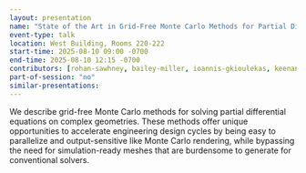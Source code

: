 ```yaml
---
layout: presentation
name: "State of the Art in Grid-Free Monte Carlo Methods for Partial Differential Equations"
event-type: talk
location: West Building, Rooms 220-222
start-time: 2025-08-10 09:00 -0700
end-time: 2025-08-10 12:15 -0700
contributors: [rohan-sawhney, bailey-miller, ioannis-gkioulekas, keenan-crane]
part-of-session: "no"
similar-presentations:
---
```


We describe grid-free Monte Carlo methods for solving partial differential equations on complex geometries. These methods offer unique opportunities to accelerate engineering design cycles by being easy to parallelize and output-sensitive like Monte Carlo rendering, while bypassing the need for simulation-ready meshes that are burdensome to generate for conventional solvers.
